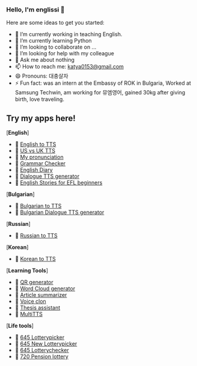 ### Hello, I'm englissi 👋

Here are some ideas to get you started:

- 🔭 I’m currently working in teaching English.
- 🌱 I’m currently learning Python
- 👯 I’m looking to collaborate on ...
- 🤔 I’m looking for help with my colleague
- 💬 Ask me about nothing
- 📫 How to reach me: katya0153@gmail.com
- 😄 Pronouns: 대충살자
- ⚡ Fun fact: was an intern at the Embassy of ROK in Bulgaria, Worked at Samsung Techwin, am working for 뮤엠영어, gained 30kg after giving birth, love traveling. 
  
## Try my apps here! 

[**English**]

- 🌱 [English to TTS](http://englissi-mytts.hf.space)
- 🌱 [US vs UK TTS](https://englissi-usuktts.hf.space)
- 🌱 [My pronunciation](http://englissi-mypronunciation.hf.space)
- 🌱 [Grammar Checker](http://englissi-grammarchecker.hf.space)
- 🌱 [English Diary](https://store.wrtn.ai/store/details/64afa66bee824064352c1858)
- 🌱 [Dialogue TTS generator](http://englissi-engdialogue.hf.space)
- 🌱 [English Stories for EFL beginners](http://englissi-englishstories.hf.space)

[**Bulgarian**]

- 🌱 [Bulgarian to TTS](https://englissi-bgtts.hf.space)
- 🌱 [Bulgarian Dialogue TTS generator](http://englissi-bgdialogue.hf.space)

[**Russian**]

- 🌱 [Russian to TTS](https://englissi-rutts.hf.space)

[**Korean**]

- 🌱 [Korean to TTS](https://englissi-kr.hf.space)

[**Learning Tools**]
 
- 🌱 [QR generator](http://englissi-qrgenerator.hf.space)
- 🌱 [Word Cloud generator](http://englissi-wordcloud.hf.space)
- 🌱 [Article summarizer](http://englissi-pdfsummarizer.hf.space)
- 🌱 [Voice clon](https://huggingface.co/spaces/englissi/Voice-Clone-Multilingual)
- 🌱 [Thesis assistant](https://huggingface.co/spaces/englissi/thesisassist)
- 🌱 [MultiTTS](https://englissi-multitts.hf.space)

[**Life tools**] 

- 🌱 [645 Lotterypicker](http://englissi-lotterypicker.hf.space)
- 🌱 [645 New Lotterypicker](http://englissi-newlotterypicker.hf.space)
- 🌱 [645 Lotterychecker](http://englissi-lottery.hf.space)
- 🌱 [720 Pension lottery](http://englissi-lottery.hf.space)
